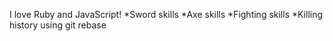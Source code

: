 I love Ruby and JavaScript!
*Sword skills
*Axe skills
*Fighting skills
*Killing history using git rebase